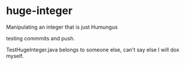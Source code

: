 # huge-integer
Manipulating an integer that is just Humungus 

testing commmits and push.

TestHugeInteger.java belongs to someone else, can't say else I will dox myself.
